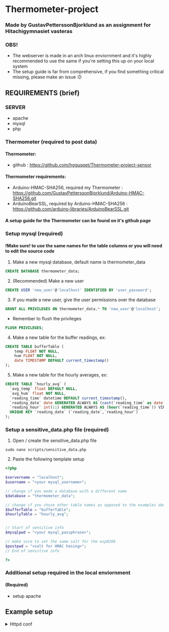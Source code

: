 # Thermometer-project
### Made by GustavPetterssonBjorklund as an assignment for Hitachigymnasiet vasteras

### OBS!
 - The webserver is made in an arch linux enviornment and it's highly recommended to use the same if you're setting this up on your local system
 - The setup guide is far from comprehensive, if you find something critical missing, please make an issue :D


## REQUIREMENTS (brief)
### SERVER
 - apache
 - mysql 
 - php
### Thermometer (required to post data)
#### Thermometer:
 - github : https://github.com/hgguspet/Thermometer-project-sensor
#### Thermometer requirements:
 - Arduino-HMAC-SHA256, required my Thermometer : https://github.com/GustavPetterssonBjorklund/Arduino-HMAC-SHA256.git
 - ArduinoBearSSL, required by Arduino-HMAC-SHA256 : https://github.com/arduino-libraries/ArduinoBearSSL.git
#### A setup guide for the Thermometer can be found on it's github page



### Setup mysql (required)
#### !Make sure! to use the same names for the table columns or you will need to edit the source code
1. Make a new mysql database, default name is thermometer_data
```sql
CREATE DATABASE thermometer_data;
```
2. (Recommended) Make a new user
```sql
CREATE USER 'new_user'@'localhost' IDENTIFIED BY 'user_password';
```
3. If you made a new user, give the user permissions over the database
```sql
GRANT ALL PRIVILEGES ON thermometer_data.* TO 'new_user'@'localhost';
```
 - Remember to flush the privileges
```sql
FLUSH PRIVILEGES;
```
4. Make a new table for the buffer readings, ex:
```sql
CREATE TABLE bufferTable (
    temp FLOAT NOT NULL,
    hum FLOAT NOT NULL,
    date TIMESTAMP DEFAULT current_timestamp()
);
```
5. Make a new table for the hourly averages, ex:
```sql
CREATE TABLE `hourly_avg` (
  `avg_temp` float DEFAULT NULL,
  `avg_hum` float NOT NULL,
  `reading_time` datetime DEFAULT current_timestamp(),
  `reading_date` date GENERATED ALWAYS AS (cast(`reading_time` as date)) VIRTUAL,
  `reading_hour` int(11) GENERATED ALWAYS AS (hour(`reading_time`)) VIRTUAL,
  UNIQUE KEY `reading_date` (`reading_date`,`reading_hour`)
);
```

### Setup a sensitive_data.php file (required)

1. Open / create the sensitive_data.php file
```terminal
sudo nano scripts/sensitive_data.php
```

2. Paste the following template setup
```php
<?php

$servername = "localhost";
$username = "<your mysql_username>";

// change if you made a database with a different name
$database = "thermometer_data";

// change if you chose other table names as opposed to the examples above
$bufferTable = "bufferTable";
$hourlyTable = "hourly_avg";


// Start of sensitive info
$mysqlpwd = "<your mysql_passphrase>";

// make sure to set the same salt for the esp8266
$postpwd = "<salt for HMAC hasing>";
// End of sensitive info

?>
```

### Additional setup required in the local enviornment
#### (Required)
 - setup apache

## Example setup
<details>
  <summary>Httpd conf</summary>
 ```conf
 # Define the ServerRoot directory
 ServerRoot "/etc/httpd"
 
 # Listen on port 80
 Listen 80
 
 # Load essential Apache modules
 # LoadModule mpm_event_module /usr/lib/httpd/modules/mod_mpm_event.so (breaks php)
 LoadModule mpm_prefork_module /usr/lib/httpd/modules/mod_mpm_prefork.so
 LoadModule authn_file_module /usr/lib/httpd/modules/mod_authn_file.so
 LoadModule authn_core_module /usr/lib/httpd/modules/mod_authn_core.so
 LoadModule authz_host_module /usr/lib/httpd/modules/mod_authz_host.so
 LoadModule authz_groupfile_module /usr/lib/httpd/modules/mod_authz_groupfile.so
 LoadModule authz_user_module /usr/lib/httpd/modules/mod_authz_user.so
 LoadModule authz_core_module /usr/lib/httpd/modules/mod_authz_core.so
 LoadModule access_compat_module /usr/lib/httpd/modules/mod_access_compat.so
 LoadModule auth_basic_module /usr/lib/httpd/modules/mod_auth_basic.so
 LoadModule reqtimeout_module /usr/lib/httpd/modules/mod_reqtimeout.so
 LoadModule include_module /usr/lib/httpd/modules/mod_include.so
 LoadModule filter_module /usr/lib/httpd/modules/mod_filter.so
 LoadModule mime_module /usr/lib/httpd/modules/mod_mime.so
 LoadModule log_config_module /usr/lib/httpd/modules/mod_log_config.so
 LoadModule env_module /usr/lib/httpd/modules/mod_env.so
 LoadModule headers_module /usr/lib/httpd/modules/mod_headers.so
 LoadModule setenvif_module /usr/lib/httpd/modules/mod_setenvif.so
 LoadModule version_module /usr/lib/httpd/modules/mod_version.so
 LoadModule unixd_module /usr/lib/httpd/modules/mod_unixd.so
 LoadModule status_module /usr/lib/httpd/modules/mod_status.so
 LoadModule autoindex_module /usr/lib/httpd/modules/mod_autoindex.so
 LoadModule negotiation_module /usr/lib/httpd/modules/mod_negotiation.so
 LoadModule dir_module /usr/lib/httpd/modules/mod_dir.so
 LoadModule userdir_module /usr/lib/httpd/modules/mod_userdir.so
 LoadModule alias_module /usr/lib/httpd/modules/mod_alias.so
 LoadModule rewrite_module /usr/lib/httpd/modules/mod_rewrite.so
 LoadModule php_module modules/libphp.so
 
 AddHandler php-script .php
 
 
 
 
 
 # Define the User and Group Apache runs as
 <IfModule unixd_module>
     User http
     Group http
 </IfModule>
 
 # ServerAdmin email for server-related issues
 ServerAdmin you@example.com
 
 # DocumentRoot: The directory out of which you will serve your documents
 DocumentRoot "<your server host dir>"
 
 # Directory permissions for DocumentRoot
 <Directory "<your server host dir>">
     Options Indexes FollowSymLinks
     AllowOverride All
     Require all granted
 </Directory>
 
 # DirectoryIndex: the file Apache will serve if a directory is requested
 <IfModule dir_module>
     DirectoryIndex index.html
 </IfModule>
 
 # Deny access to all hidden files (like .htaccess and .htpasswd)
 <Files ".ht*">
     Require all denied
 </Files>
 
 # Error and access log files
 ErrorLog "/var/log/httpd/error_log"
 CustomLog "/var/log/httpd/access_log" common
 
 # Log format
 <IfModule log_config_module>
     LogFormat "%h %l %u %t \"%r\" %>s %b \"%{Referer}i\" \"%{User-Agent}i\"" combined
     LogFormat "%h %l %u %t \"%r\" %>s %b" common
     CustomLog "/var/log/httpd/access_log" combined
 </IfModule>
 
 # ScriptAlias for CGI-bin (if needed)
 ScriptAlias /cgi-bin/ "/srv/http/cgi-bin/"
 <Directory "/srv/http/cgi-bin">
     AllowOverride None
     Options None
     Require all granted
 </Directory>
 
 # Load additional configuration files
 Include conf/extra/httpd-mpm.conf
 Include conf/extra/httpd-multilang-errordoc.conf
 Include conf/extra/httpd-autoindex.conf
 Include conf/extra/httpd-languages.conf
 Include conf/extra/httpd-userdir.conf
 Include conf/extra/httpd-default.conf
 Include conf/extra/php_module.conf
 ```
</details>

#### (Recommended)
 - setup a Cron Job with crontab -e and add the line 
```crontab
30 * * * * php /home/<username>/Thermometer-project/scripts/update_hourly_avg.php
```

 ### Credits:
 - GustavPetterssonBjorklund - coding
